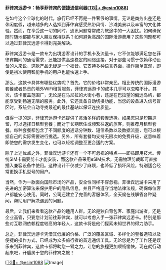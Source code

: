 **菲律宾远游卡：畅享菲律宾的便捷通信利器[[TG💪+ @esim1088](https://t.me/s/esim1088)]**

在如今这个全球化的时代，旅行已经不再是一件奢侈的事情。无论是商务出差还是休闲度假，越来越多的人选择到菲律宾感受热带风情、沙滩美景以及丰富的文化体验。然而，在享受这一切的同时，通讯问题常常成为旅途中的一大困扰。如何确保随时随地都能与家人朋友保持联系？如何避免高昂的国际漫游费用？这些问题都可以通过菲律宾远游卡得到完美解决。

菲律宾远游卡是一款专为出境游客设计的手机卡及流量卡，它不仅能够满足您在菲律宾期间的通话需求，还能提供高速稳定的网络连接。对于那些习惯于依赖移动设备的人来说，这款产品无疑是一个福音。它支持多种语言界面，操作简单直观，即使是初次使用智能手机的用户也能快速上手。

那么，这款卡具体有哪些优势呢？首先，它的价格非常亲民。相比传统的国际漫游套餐或者昂贵的境外WiFi租赁服务，菲律宾远游卡的成本几乎可以忽略不计。其次，该卡覆盖范围广，无论是在马尼拉的大街小巷，还是在巴拉望的偏远岛屿，都能享受到畅通无阻的服务。此外，它还具备自动切换功能，当您的设备进入信号盲区时，系统会自动寻找最近的最佳基站以保证连接质量。

值得一提的是，菲律宾远游卡还提供了灵活多样的套餐选择。如果您只是短期逗留，可以选择日租型套餐；而对于长期居住或频繁往返的旅客，则推荐月租型套餐。每种套餐都包含了不同额度的通话分钟数、短信条数以及数据流量，您可以根据自己的实际需要进行挑选。另外，所有套餐均支持无限次的免费升级，这意味着即使您的需求发生变化，也可以轻松调整至更合适的方案。

除了上述优点之外，菲律宾远游卡还有一个不可忽视的特点——即插即用技术。传统SIM卡需要剪卡才能安装，而这款产品采用eSIM技术，无需物理剪裁即可直接插入兼容设备中使用。这种设计不仅减少了麻烦，也降低了损坏风险，特别适合经常更换手机型号的用户。

当然，作为一款面向国际市场的产品，安全性同样不容忽视。菲律宾远游卡采用了先进的加密算法来保护用户的隐私信息，并且严格遵守当地法律法规，确保每位客户都能安心使用。同时，公司还建立了完善的客服体系，全天候在线解答各种疑问，帮助用户解决遇到的问题。

最后，让我们来看看这款产品的适用人群。无论是独自背包客、家庭出游者，还是企业高管，只要您计划前往菲律宾，就可以考虑入手一张菲律宾远游卡。特别是那些对互联网依赖程度较高的年轻人，这款卡将是他们探索未知世界的得力助手。

总之，菲律宾远游卡凭借其低廉的价格、广泛的覆盖区域、多样化的套餐选项以及便捷的操作方式，已经成为众多旅行者的首选通信工具。无论您是为了工作还是娱乐来到菲律宾，这款卡都将助您一臂之力，让您的旅程更加顺畅愉快。现在就行动起来吧，开启属于您的菲律宾之旅！

[[TG💪+ @esim1088](https://t.me/s/esim1088) ![Image](https://i.postimg.cc/4NQfJmqS/Snipaste-2025-05-13-00-14-12.png)]